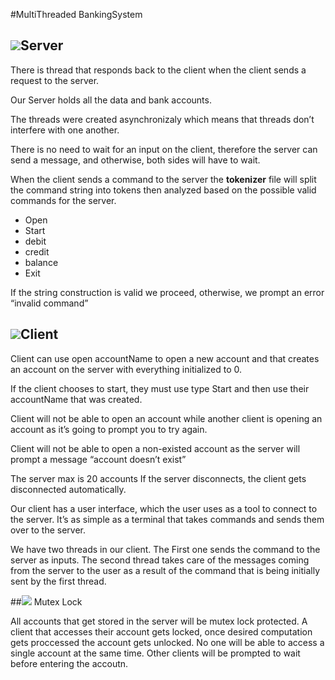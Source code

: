 #MultiThreaded BankingSystem

## ![](http://icons.iconarchive.com/icons/devcom/network/48/server-Vista-icon.png)Server

There is  thread that responds back to the client when the client sends a request to the server.

Our Server holds all the data and bank accounts.


The threads were created asynchronizaly which means that threads don’t interfere with one another.


There is no need to wait for an input on the client, therefore the server can send a message, and otherwise, both sides will have to wait.


When the client sends a command to the server the **tokenizer** file will split the command string into tokens then analyzed based on the possible valid commands for the server.

* Open
* Start 
* debit 
* credit 
* balance 
* Exit

If the string construction is valid we proceed, otherwise, we prompt an error “invalid command”


## ![](https://cdn2.iconfinder.com/data/icons/amazon-aws-stencils/100/Non-Service_Specific_copy_Client-64.png)Client

Client can use open accountName to open a new account and that creates an account on the server with everything initialized
to 0.

If the client chooses to start, they must use type Start and then use their accountName that was created. 

Client will not be able to open an account while another client is opening an account as it’s going to
prompt you to try again.

Client will not be able to open a non-existed account as the server will prompt a message “account doesn’t
exist”

The server max is 20 accounts If the server disconnects, the client gets disconnected automatically.

Our client has a user interface, which the user uses as a tool to connect to the server. It’s as simple as a
terminal that takes commands and sends them over to the server.

We have two threads in our client. The First one sends the command to the server as inputs.
The second thread takes care of the messages coming from the server to the user as a result of the
command that is being initially sent by the first thread.



##![](https://cdn2.iconfinder.com/data/icons/circle-icons-1/64/unlocked-48.png) Mutex Lock

All accounts that get stored in the server will be mutex lock protected. A client that accesses their account gets locked, once desired computation gets proccessed the account gets unlocked. No one will be able to access a single account at the same time.   Other clients will be prompted to wait before entering the accoutn. 
